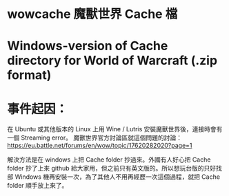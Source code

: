 # wowcache 魔獸世界 Cache 檔
# Windows-version of Cache directory for World of Warcraft (.zip format)


# 事件起因：

在 Ubuntu 或其他版本的 Linux 上用 Wine / Lutris 安裝魔獸世界後，連接時會有一個 Streaming error。
魔獸世界官方討論區就這個問題的討論：
https://eu.battle.net/forums/en/wow/topic/17620282020?page=1
 
解決方法是在 windows 上把 Cache folder 抄過來。外國有人好心把 Cache folder 抄了上來 github 給大家用，但之前只有英文版的。所以想玩台版的只好找部 Windows 機再安裝一次，為了其他人不用再經歷一次這個過程，就把 Cache folder 順手放上來了。
